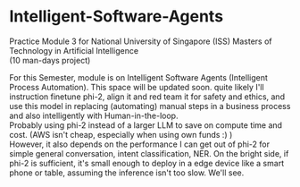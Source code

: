 # Intelligent-Software-Agents
Practice Module 3 for National University of Singapore (ISS) Masters of Technology in Artificial Intelligence
<br>(10 man-days project)

For this Semester, module is on Intelligent Software Agents (Intelligent Process Automation). This space will be updated soon.
quite likely I'll instruction finetune phi-2, align it and red team it for safety and ethics, and use this model in replacing (automating) manual steps in a business process and also intelligently with Human-in-the-loop.
<br>
Probably using phi-2 instead of a larger LLM to save on compute time and cost. (AWS isn't cheap, especially when using own funds :) )
<br>
However, it also depends on the performance I can get out of phi-2 for simple general conversation, intent classification, NER. On the bright side, if phi-2 is sufficient, it's small enough to deploy in a edge device like a smart phone or table, assuming the inference isn't too slow. We'll see.

